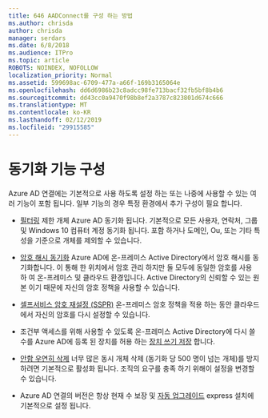 ```yaml
---
title: 646 AADConnect를 구성 하는 방법
ms.author: chrisda
author: chrisda
manager: serdars
ms.date: 6/8/2018
ms.audience: ITPro
ms.topic: article
ROBOTS: NOINDEX, NOFOLLOW
localization_priority: Normal
ms.assetid: 599698ac-6709-477a-a66f-169b3165064e
ms.openlocfilehash: dd6d6986b23c8adcc98fe713bacf32fb5bf8b4b6
ms.sourcegitcommit: dd43cc0a9470f98b8ef2a3787c823801d674c666
ms.translationtype: MT
ms.contentlocale: ko-KR
ms.lasthandoff: 02/12/2019
ms.locfileid: "29915585"
---
```

# <a name="configure-sync-features"></a>동기화 기능 구성

Azure AD 연결에는 기본적으로 사용 하도록 설정 하는 또는 나중에 사용할 수 있는 여러 기능이 포함 됩니다. 일부 기능의 경우 특정 환경에서 추가 구성이 필요 합니다.
  
- [필터링](https://docs.microsoft.com/azure/active-directory/connect/active-directory-aadconnectsync-configure-filtering) 제한 개체 Azure AD 동기화 됩니다. 기본적으로 모든 사용자, 연락처, 그룹 및 Windows 10 컴퓨터 계정 동기화 됩니다. 포함 하거나 도메인, Ou, 또는 기타 특성을 기준으로 개체를 제외할 수 있습니다. 
    
- [암호 해시 동기화](https://docs.microsoft.com/azure/active-directory/connect/active-directory-aadconnectsync-implement-password-hash-synchronization) Azure AD에 온-프레미스 Active Directory에서 암호 해시를 동기화합니다. 이 통해 한 위치에서 암호 관리 하지만 둘 모두에 동일한 암호를 사용 하 여 온-프레미스 및 클라우드 환경입니다. Active Directory의 신뢰할 수 있는 원본 이기 때문에 자신의 암호 정책을 사용할 수 있습니다. 
    
- [셀프서비스 암호 재설정 (SSPR)](https://docs.microsoft.com/azure/active-directory/authentication/quickstart-sspr) 온-프레미스 암호 정책을 적용 하는 동안 클라우드에서 자신의 암호를 다시 설정할 수 있습니다. 
    
- 조건부 액세스를 위해 사용할 수 있도록 온-프레미스 Active Directory에 다시 쓸 수를 Azure AD에 등록 된 장치를 허용 하는 [장치 쓰기 저장](https://docs.microsoft.com/azure/active-directory/connect/active-directory-aadconnect-feature-device-writeback) 합니다. 
    
- [안함 우연히 삭제](https://docs.microsoft.com/azure/active-directory/connect/active-directory-aadconnectsync-feature-prevent-accidental-deletes) 너무 많은 동시 개체 삭제 (동기화 당 500 명이 넘는 개체)를 방지 하려면 기본적으로 활성화 됩니다. 조직의 요구를 충족 하기 위해이 설정을 변경할 수 있습니다. 
    
- Azure AD 연결의 버전은 항상 현재 수 보장 및 [자동 업그레이드](https://docs.microsoft.com/azure/active-directory/connect/active-directory-aadconnect-feature-automatic-upgrade) express 설치에 기본적으로 설정 됩니다. 
    


